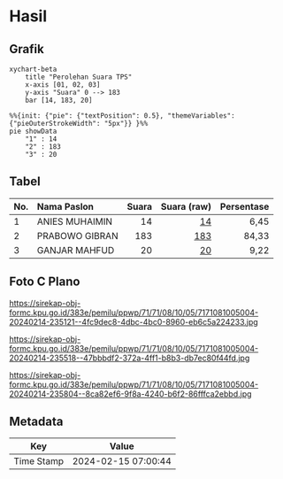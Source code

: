 # Hasil

## Grafik

```mermaid
xychart-beta
    title "Perolehan Suara TPS"
    x-axis [01, 02, 03]
    y-axis "Suara" 0 --> 183
    bar [14, 183, 20]
```

```mermaid
%%{init: {"pie": {"textPosition": 0.5}, "themeVariables": {"pieOuterStrokeWidth": "5px"}} }%%
pie showData
    "1" : 14
    "2" : 183
    "3" : 20
```

## Tabel

| No. | Nama Paslon    | Suara | Suara (raw) | Persentase |
|:--- |:-------------- | -----:| -----------:| ----------:|
| 1   | ANIES MUHAIMIN | 14    | [14][p-1]   | 6,45       |
| 2   | PRABOWO GIBRAN | 183   | [183][p-2]  | 84,33      |
| 3   | GANJAR MAHFUD  | 20    | [20][p-3]   | 9,22       |


[p-1]: https://github.com/gigit-pemilu/pemilu-2024-71-sulawesi-utara/blob/main/pilpres/hitung-suara/sub/71-sulawesi-utara/sub/71-kota-manado/sub/08-mapanget/sub/1005-buha/sub/004-tps/sub/paslon-1.txt
[p-2]: https://github.com/gigit-pemilu/pemilu-2024-71-sulawesi-utara/blob/main/pilpres/hitung-suara/sub/71-sulawesi-utara/sub/71-kota-manado/sub/08-mapanget/sub/1005-buha/sub/004-tps/sub/paslon-2.txt
[p-3]: https://github.com/gigit-pemilu/pemilu-2024-71-sulawesi-utara/blob/main/pilpres/hitung-suara/sub/71-sulawesi-utara/sub/71-kota-manado/sub/08-mapanget/sub/1005-buha/sub/004-tps/sub/paslon-3.txt

## Foto C Plano

https://sirekap-obj-formc.kpu.go.id/383e/pemilu/ppwp/71/71/08/10/05/7171081005004-20240214-235121--4fc9dec8-4dbc-4bc0-8960-eb6c5a224233.jpg

https://sirekap-obj-formc.kpu.go.id/383e/pemilu/ppwp/71/71/08/10/05/7171081005004-20240214-235518--47bbbdf2-372a-4ff1-b8b3-db7ec80f44fd.jpg

https://sirekap-obj-formc.kpu.go.id/383e/pemilu/ppwp/71/71/08/10/05/7171081005004-20240214-235804--8ca82ef6-9f8a-4240-b6f2-86fffca2ebbd.jpg


## Metadata

| Key        | Value               |
| ---------- | ------------------- |
| Time Stamp | 2024-02-15 07:00:44 |



